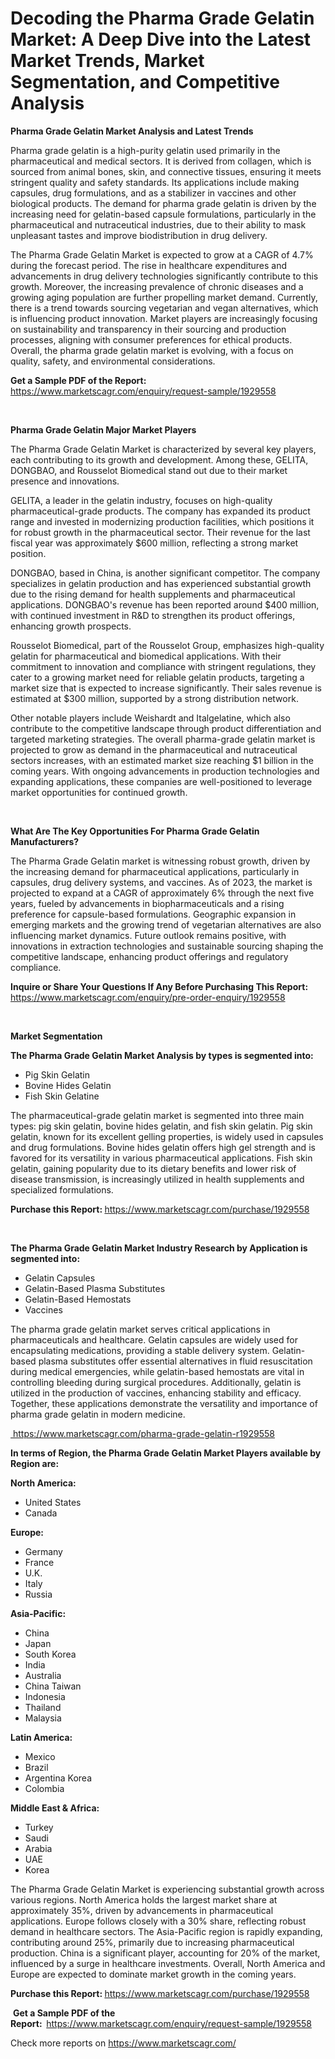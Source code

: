 <p><h1>Decoding the Pharma Grade Gelatin Market: A Deep Dive into the Latest Market Trends, Market Segmentation, and Competitive Analysis</h1></p><p><strong>Pharma Grade Gelatin Market Analysis and Latest Trends</strong></p>
<p><p>Pharma grade gelatin is a high-purity gelatin used primarily in the pharmaceutical and medical sectors. It is derived from collagen, which is sourced from animal bones, skin, and connective tissues, ensuring it meets stringent quality and safety standards. Its applications include making capsules, drug formulations, and as a stabilizer in vaccines and other biological products. The demand for pharma grade gelatin is driven by the increasing need for gelatin-based capsule formulations, particularly in the pharmaceutical and nutraceutical industries, due to their ability to mask unpleasant tastes and improve biodistribution in drug delivery.</p><p>The Pharma Grade Gelatin Market is expected to grow at a CAGR of 4.7% during the forecast period. The rise in healthcare expenditures and advancements in drug delivery technologies significantly contribute to this growth. Moreover, the increasing prevalence of chronic diseases and a growing aging population are further propelling market demand. Currently, there is a trend towards sourcing vegetarian and vegan alternatives, which is influencing product innovation. Market players are increasingly focusing on sustainability and transparency in their sourcing and production processes, aligning with consumer preferences for ethical products. Overall, the pharma grade gelatin market is evolving, with a focus on quality, safety, and environmental considerations.</p></p>
<p><strong>Get a Sample PDF of the Report:&nbsp;</strong> <a href="https://www.marketscagr.com/enquiry/request-sample/1929558?utm_campaign=1868&utm_medium=2&utm_source=Github&utm_content=ia&utm_term=16012025&utm_id=pharma-grade-gelatin">https://www.marketscagr.com/enquiry/request-sample/1929558</a></p>
<p>&nbsp;</p>
<p><strong>Pharma Grade Gelatin Major Market Players</strong></p>
<p><p>The Pharma Grade Gelatin Market is characterized by several key players, each contributing to its growth and development. Among these, GELITA, DONGBAO, and Rousselot Biomedical stand out due to their market presence and innovations.</p><p>GELITA, a leader in the gelatin industry, focuses on high-quality pharmaceutical-grade products. The company has expanded its product range and invested in modernizing production facilities, which positions it for robust growth in the pharmaceutical sector. Their revenue for the last fiscal year was approximately $600 million, reflecting a strong market position.</p><p>DONGBAO, based in China, is another significant competitor. The company specializes in gelatin production and has experienced substantial growth due to the rising demand for health supplements and pharmaceutical applications. DONGBAO's revenue has been reported around $400 million, with continued investment in R&D to strengthen its product offerings, enhancing growth prospects.</p><p>Rousselot Biomedical, part of the Rousselot Group, emphasizes high-quality gelatin for pharmaceutical and biomedical applications. With their commitment to innovation and compliance with stringent regulations, they cater to a growing market need for reliable gelatin products, targeting a market size that is expected to increase significantly. Their sales revenue is estimated at $300 million, supported by a strong distribution network.</p><p>Other notable players include Weishardt and Italgelatine, which also contribute to the competitive landscape through product differentiation and targeted marketing strategies. The overall pharma-grade gelatin market is projected to grow as demand in the pharmaceutical and nutraceutical sectors increases, with an estimated market size reaching $1 billion in the coming years. With ongoing advancements in production technologies and expanding applications, these companies are well-positioned to leverage market opportunities for continued growth.</p></p>
<p>&nbsp;</p>
<p><strong>What Are The Key Opportunities For Pharma Grade Gelatin Manufacturers?</strong></p>
<p><p>The Pharma Grade Gelatin market is witnessing robust growth, driven by the increasing demand for pharmaceutical applications, particularly in capsules, drug delivery systems, and vaccines. As of 2023, the market is projected to expand at a CAGR of approximately 6% through the next five years, fueled by advancements in biopharmaceuticals and a rising preference for capsule-based formulations. Geographic expansion in emerging markets and the growing trend of vegetarian alternatives are also influencing market dynamics. Future outlook remains positive, with innovations in extraction technologies and sustainable sourcing shaping the competitive landscape, enhancing product offerings and regulatory compliance.</p></p>
<p><strong>Inquire or Share Your Questions If Any Before Purchasing This Report:</strong> <a href="https://www.marketscagr.com/enquiry/pre-order-enquiry/1929558?utm_campaign=1868&utm_medium=2&utm_source=Github&utm_content=ia&utm_term=16012025&utm_id=pharma-grade-gelatin">https://www.marketscagr.com/enquiry/pre-order-enquiry/1929558</a></p>
<p>&nbsp;</p>
<p><strong>Market Segmentation</strong></p>
<p><strong>The Pharma Grade Gelatin Market Analysis by types is segmented into:</strong></p>
<p><ul><li>Pig Skin Gelatin</li><li>Bovine Hides Gelatin</li><li>Fish Skin Gelatine</li></ul></p>
<p><p>The pharmaceutical-grade gelatin market is segmented into three main types: pig skin gelatin, bovine hides gelatin, and fish skin gelatin. Pig skin gelatin, known for its excellent gelling properties, is widely used in capsules and drug formulations. Bovine hides gelatin offers high gel strength and is favored for its versatility in various pharmaceutical applications. Fish skin gelatin, gaining popularity due to its dietary benefits and lower risk of disease transmission, is increasingly utilized in health supplements and specialized formulations.</p></p>
<p><strong>Purchase this Report:&nbsp;</strong><a href="https://www.marketscagr.com/purchase/1929558?utm_campaign=1868&utm_medium=2&utm_source=Github&utm_content=ia&utm_term=16012025&utm_id=pharma-grade-gelatin">https://www.marketscagr.com/purchase/1929558</a></p>
<p>&nbsp;</p>
<p><strong>The Pharma Grade Gelatin Market Industry Research by Application is segmented into:</strong></p>
<p><ul><li>Gelatin Capsules</li><li>Gelatin-Based Plasma Substitutes</li><li>Gelatin-Based Hemostats</li><li>Vaccines</li></ul></p>
<p><p>The pharma grade gelatin market serves critical applications in pharmaceuticals and healthcare. Gelatin capsules are widely used for encapsulating medications, providing a stable delivery system. Gelatin-based plasma substitutes offer essential alternatives in fluid resuscitation during medical emergencies, while gelatin-based hemostats are vital in controlling bleeding during surgical procedures. Additionally, gelatin is utilized in the production of vaccines, enhancing stability and efficacy. Together, these applications demonstrate the versatility and importance of pharma grade gelatin in modern medicine.</p></p>
<p><a href="https://www.marketscagr.com/pharma-grade-gelatin-r1929558?utm_campaign=1868&utm_medium=2&utm_source=Github&utm_content=ia&utm_term=16012025&utm_id=pharma-grade-gelatin">&nbsp;https://www.marketscagr.com/pharma-grade-gelatin-r1929558</a></p>
<p><strong>In terms of Region, the Pharma Grade Gelatin Market Players available by Region are:</strong></p>
<p>
    <p> <strong> North America: </strong>
        <ul>
            <li>United States</li>
            <li>Canada</li>
        </ul>
        </p> 
    <p> <strong> Europe: </strong>
        <ul>
            <li>Germany</li>
            <li>France</li>
            <li>U.K.</li>
            <li>Italy</li>
            <li>Russia</li>
        </ul>
        </p> 
    <p> <strong> Asia-Pacific: </strong>
        <ul>
            <li>China</li>
            <li>Japan</li>
            <li>South Korea</li>
            <li>India</li>
            <li>Australia</li>
            <li>China Taiwan</li>
            <li>Indonesia</li>
            <li>Thailand</li>
            <li>Malaysia</li>
        </ul>
        </p> 
    <p> <strong> Latin America: </strong>
        <ul>
            <li>Mexico</li>
            <li>Brazil</li>
            <li>Argentina Korea</li>
            <li>Colombia</li>
        </ul>
        </p> 
    <p> <strong> Middle East & Africa: </strong>
        <ul>
            <li>Turkey</li>
            <li>Saudi</li>
            <li>Arabia</li>
            <li>UAE</li>
            <li>Korea</li>
        </ul>
    </p>
    </p>
<p><p>The Pharma Grade Gelatin Market is experiencing substantial growth across various regions. North America holds the largest market share at approximately 35%, driven by advancements in pharmaceutical applications. Europe follows closely with a 30% share, reflecting robust demand in healthcare sectors. The Asia-Pacific region is rapidly expanding, contributing around 25%, primarily due to increasing pharmaceutical production. China is a significant player, accounting for 20% of the market, influenced by a surge in healthcare investments. Overall, North America and Europe are expected to dominate market growth in the coming years.</p></p>
<p><strong>Purchase this Report: </strong><a href="https://www.marketscagr.com/purchase/1929558?utm_campaign=1868&utm_medium=2&utm_source=Github&utm_content=ia&utm_term=16012025&utm_id=pharma-grade-gelatin">https://www.marketscagr.com/purchase/1929558</a></p>
<p>&nbsp;<strong>Get a Sample PDF of the Report:&nbsp;&nbsp;</strong><a href="https://www.marketscagr.com/enquiry/request-sample/1929558?utm_campaign=1868&utm_medium=2&utm_source=Github&utm_content=ia&utm_term=16012025&utm_id=pharma-grade-gelatin">https://www.marketscagr.com/enquiry/request-sample/1929558</a></p>
<p><strong></strong></p>
<p>Check more reports on <a href="https://www.marketscagr.com/?utm_campaign=1868&utm_medium=2&utm_source=Github&utm_content=ia&utm_term=16012025&utm_id=pharma-grade-gelatin">https://www.marketscagr.com/</a></p>
